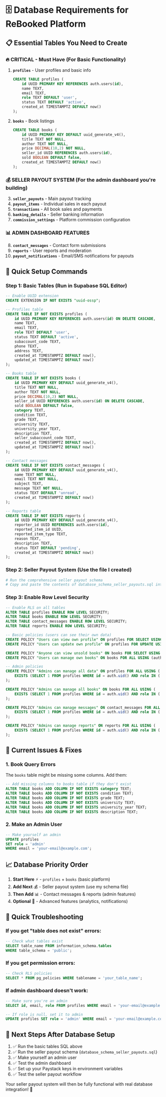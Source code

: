 # 🗄️ Database Requirements for ReBooked Platform

## 📋 **Essential Tables You Need to Create**

### 🔥 **CRITICAL - Must Have (For Basic Functionality)**

1. **`profiles`** - User profiles and basic info
   ```sql
   CREATE TABLE profiles (
       id UUID PRIMARY KEY REFERENCES auth.users(id),
       name TEXT,
       email TEXT,
       role TEXT DEFAULT 'user',
       status TEXT DEFAULT 'active',
       created_at TIMESTAMPTZ DEFAULT now()
   );
   ```

2. **`books`** - Book listings
   ```sql
   CREATE TABLE books (
       id UUID PRIMARY KEY DEFAULT uuid_generate_v4(),
       title TEXT NOT NULL,
       author TEXT NOT NULL,
       price DECIMAL(10,2) NOT NULL,
       seller_id UUID REFERENCES auth.users(id),
       sold BOOLEAN DEFAULT false,
       created_at TIMESTAMPTZ DEFAULT now()
   );
   ```

### 💰 **SELLER PAYOUT SYSTEM (For the admin dashboard you're building)**

3. **`seller_payouts`** - Main payout tracking
4. **`payout_items`** - Individual sales in each payout
5. **`transactions`** - All book sales and payments
6. **`banking_details`** - Seller banking information
7. **`commission_settings`** - Platform commission configuration

### 📊 **ADMIN DASHBOARD FEATURES**

8. **`contact_messages`** - Contact form submissions
9. **`reports`** - User reports and moderation
10. **`payout_notifications`** - Email/SMS notifications for payouts

## 🚀 **Quick Setup Commands**

### Step 1: Basic Tables (Run in Supabase SQL Editor)
```sql
-- Enable UUID extension
CREATE EXTENSION IF NOT EXISTS "uuid-ossp";

-- Profiles table
CREATE TABLE IF NOT EXISTS profiles (
    id UUID PRIMARY KEY REFERENCES auth.users(id) ON DELETE CASCADE,
    name TEXT,
    email TEXT,
    role TEXT DEFAULT 'user',
    status TEXT DEFAULT 'active',
    subaccount_code TEXT,
    phone TEXT,
    address TEXT,
    created_at TIMESTAMPTZ DEFAULT now(),
    updated_at TIMESTAMPTZ DEFAULT now()
);

-- Books table  
CREATE TABLE IF NOT EXISTS books (
    id UUID PRIMARY KEY DEFAULT uuid_generate_v4(),
    title TEXT NOT NULL,
    author TEXT NOT NULL,
    price DECIMAL(10,2) NOT NULL,
    seller_id UUID REFERENCES auth.users(id) ON DELETE CASCADE,
    sold BOOLEAN DEFAULT false,
    category TEXT,
    condition TEXT,
    grade TEXT,
    university TEXT,
    university_year TEXT,
    description TEXT,
    seller_subaccount_code TEXT,
    created_at TIMESTAMPTZ DEFAULT now(),
    updated_at TIMESTAMPTZ DEFAULT now()
);

-- Contact messages
CREATE TABLE IF NOT EXISTS contact_messages (
    id UUID PRIMARY KEY DEFAULT uuid_generate_v4(),
    name TEXT NOT NULL,
    email TEXT NOT NULL,
    subject TEXT,
    message TEXT NOT NULL,
    status TEXT DEFAULT 'unread',
    created_at TIMESTAMPTZ DEFAULT now()
);

-- Reports table
CREATE TABLE IF NOT EXISTS reports (
    id UUID PRIMARY KEY DEFAULT uuid_generate_v4(),
    reporter_id UUID REFERENCES auth.users(id),
    reported_item_id UUID,
    reported_item_type TEXT,
    reason TEXT,
    description TEXT,
    status TEXT DEFAULT 'pending',
    created_at TIMESTAMPTZ DEFAULT now()
);
```

### Step 2: Seller Payout System (Use the file I created)
```bash
# Run the comprehensive seller payout schema
# Copy and paste the contents of database_schema_seller_payouts.sql into Supabase SQL editor
```

### Step 3: Enable Row Level Security
```sql
-- Enable RLS on all tables
ALTER TABLE profiles ENABLE ROW LEVEL SECURITY;
ALTER TABLE books ENABLE ROW LEVEL SECURITY;
ALTER TABLE contact_messages ENABLE ROW LEVEL SECURITY;
ALTER TABLE reports ENABLE ROW LEVEL SECURITY;

-- Basic policies (users can see their own data)
CREATE POLICY "Users can view own profile" ON profiles FOR SELECT USING (auth.uid() = id);
CREATE POLICY "Users can update own profile" ON profiles FOR UPDATE USING (auth.uid() = id);

CREATE POLICY "Anyone can view unsold books" ON books FOR SELECT USING (sold = false);
CREATE POLICY "Users can manage own books" ON books FOR ALL USING (auth.uid() = seller_id);

-- Admin policies
CREATE POLICY "Admins can manage all data" ON profiles FOR ALL USING (
    EXISTS (SELECT 1 FROM profiles WHERE id = auth.uid() AND role IN ('admin', 'super_admin'))
);

CREATE POLICY "Admins can manage all books" ON books FOR ALL USING (
    EXISTS (SELECT 1 FROM profiles WHERE id = auth.uid() AND role IN ('admin', 'super_admin'))
);

CREATE POLICY "Admins can manage messages" ON contact_messages FOR ALL USING (
    EXISTS (SELECT 1 FROM profiles WHERE id = auth.uid() AND role IN ('admin', 'super_admin'))
);

CREATE POLICY "Admins can manage reports" ON reports FOR ALL USING (
    EXISTS (SELECT 1 FROM profiles WHERE id = auth.uid() AND role IN ('admin', 'super_admin'))
);
```

## 🔧 **Current Issues & Fixes**

### 1. Book Query Errors
The `books` table might be missing some columns. Add them:

```sql
-- Add missing columns to books table if they don't exist
ALTER TABLE books ADD COLUMN IF NOT EXISTS category TEXT;
ALTER TABLE books ADD COLUMN IF NOT EXISTS condition TEXT;
ALTER TABLE books ADD COLUMN IF NOT EXISTS grade TEXT;
ALTER TABLE books ADD COLUMN IF NOT EXISTS university TEXT;
ALTER TABLE books ADD COLUMN IF NOT EXISTS university_year TEXT;
ALTER TABLE books ADD COLUMN IF NOT EXISTS description TEXT;
```

### 2. Make an Admin User
```sql
-- Make yourself an admin
UPDATE profiles 
SET role = 'admin' 
WHERE email = 'your-email@example.com';
```

## 📈 **Database Priority Order**

1. **Start Here** ⚡ - `profiles` + `books` (basic platform)
2. **Add Next** 💰 - Seller payout system (use my schema file)
3. **Then Add** 📊 - Contact messages & reports (admin features)
4. **Optional** 🎯 - Advanced features (analytics, notifications)

## 🚨 **Quick Troubleshooting**

### If you get "table does not exist" errors:
```sql
-- Check what tables exist
SELECT table_name FROM information_schema.tables 
WHERE table_schema = 'public';
```

### If you get permission errors:
```sql
-- Check RLS policies
SELECT * FROM pg_policies WHERE tablename = 'your_table_name';
```

### If admin dashboard doesn't work:
```sql
-- Make sure you're an admin
SELECT id, email, role FROM profiles WHERE email = 'your-email@example.com';

-- If role is null, set it to admin
UPDATE profiles SET role = 'admin' WHERE email = 'your-email@example.com';
```

## 📝 **Next Steps After Database Setup**

1. ✅ Run the basic tables SQL above
2. ✅ Run the seller payout schema (`database_schema_seller_payouts.sql`)
3. ✅ Make yourself an admin user
4. ✅ Test the admin dashboard
5. ✅ Set up your Paystack keys in environment variables
6. ✅ Test the seller payout workflow

Your seller payout system will then be fully functional with real database integration! 🎉
